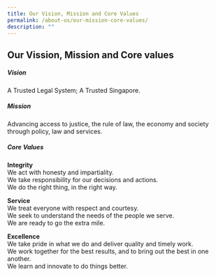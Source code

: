 ```yaml
---
title: Our Vision, Mission and Core Values
permalink: /about-us/our-mission-core-values/
description: ""
---
```

Our Vission, Mission and Core values
---------------------------

##### **Vision**  

A Trusted Legal System; A Trusted Singapore.  

##### **Mission**  

Advancing access to justice, the rule of law, the economy and society through policy, law and services.  

##### **Core Values**  

**Integrity**  
We act with honesty and impartiality.  
We take responsibility for our decisions and actions.  
We do the right thing, in the right way.  

**Service**  
We treat everyone with respect and courtesy.  
We seek to understand the needs of the people we serve.  
We are ready to go the extra mile.  

**Excellence**  
We take pride in what we do and deliver quality and timely work.  
We work together for the best results, and to bring out the best in one another.  
We learn and innovate to do things better.
